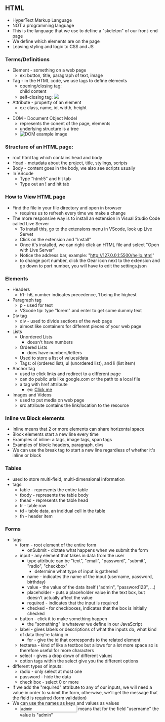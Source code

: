 ## HTML
- HyperText Markup Language
- NOT a programming language
- This is the language that we use to define a "skeleton" of our front-end page
- We define which elements are on the page
- Leaving styling and logic to CSS and JS

### Terms/Definitions
- Element - something on a web page
    - ex: button, title, paragraph of text, image
- Tag - in the HTML code, we use tags to define elements
    - opening/closing tag: <div>child content</div>
    - self-closing tag: <img src = "url.com"/>
- Attribute - property of an element
    - ex: class, name, id, width, height
    - <div class = "login"></div>
- DOM - Document Object Model
    - represents the conent of the page, elements
    - underlying structure is a tree
    - ![DOM example image](https://upload.wikimedia.org/wikipedia/commons/thumb/5/5a/DOM-model.svg/1200px-DOM-model.svg.png)


### Structure of an HTML page:
- root html tag which contains head and body
- Head - metadata about the project, title, stylings, scripts
- Body - content goes in the body, we also see scripts usually
- In VScode
    - Type "html:5" and hit tab
    - Type out an ! and hit tab

### How to View HTML page
- Find the file in your file directory and open in browser
    - requires us to refresh every time we make a change
- The more responsive way is to install an extension in Visual Studio Code called Live Server
    - To install this, go to the extensions menu in VScode, look up Live Servet
    - Click on the extension and "Install"
    - Once it's installed, we can right-click an HTML file and select "Open with Live Server"
    - Notice the address bar, example: "http://127.0.0.1:5500/hello.html"
    - to change port number, click the Gear icon next to the extension and go down to port number, you will have to edit the settings.json

### Elements
- Headers
    - h1- h6, number indicates precedence, 1 being the highest
- Paragraph tag
    - p - used for text
    - VScode tip: type "lorem" and enter to get some dummy text
- Div tag
    - div - used to divide sections of the web page
    - almost like containers for different pieces of your web page
- Lists 
    - Unordered Lists
        - doesn't have numbers
    - Ordered Lists
        - does have numbers/letters
    - Used to store a list of values/data
    - Tags: ol (ordered list), ul (unordered list), and li (list item)
- Anchor tag
    - used to click links and redirect to a different page
    - can do public urls like google.com or the path to a local file
    - a tag with href attribute
        - ex: <a href = "http://google.com">Click me</a>
- Images and Videos
    - used to put media on web page
    - src attribute contains the link/location to the resource

### Inline vs Block elements
- Inline means that 2 or more elements can share horizontal space
- Block elements start a new line every time
- Examples of inline: a tags, image tags, span tags
- Examples of block: headers, paragraph, divs
- We can use the break tag to start a new line regardless of whether it's inline or block

### Tables
- used to store multi-field, multi-dimensional information
- tags:
    - table - represents the entire table
    - tbody - represents the table body
    - thead - represents the table head
    - tr - table row
    - td - table data, an indidual cell in the table
    - th - header item

### Forms
- tags:
    - form - root element of the entire form
        - onSubmit - dictate what happens when we submit the form
    - input - any element that takes in data from the user
        - type attribute can be "text", "email", "password", "submit", "radio", "checkbox"
            - determine what type of input is gathered
        - name - indicates the name of the input (username, password, birthday)
        - value - the value of the data itself ("admin", "password123", ...)
        - placeholder - puts a placeholder value in the text box, but doesn't actually affect the value
        - required - indicates that the input is required
        - checked - for checkboxes, indicates that the box is initially checked
    - button - click it to make something happen
        - the "something" is whatever we define in our JavaScript
    - label - gives labels or descriptions of what the inputs do, what kind of data they're taking in
        - for - give the id that corresponds to the related element
    - textarea - kind of like a textbox but allows for a lot more space so is therefore useful for more characters
    - select - gives a drop down of different values
    - option tags within the select give you the different options
- different types of inputs:
    - radio - only select at most one
    - password - hide the data
    - check box - select 0 or more
- If we add the "required" attribute to any of our inputs, we will need a value in order to submit the form, otherwise, we'll get the message that the field is required (form validation)
- We can use the names as keys and values as values
    - <input name = "username" value = "admin"> means that for the field "username" the value is "admin"